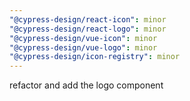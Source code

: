 ```yaml
---
"@cypress-design/react-icon": minor
"@cypress-design/react-logo": minor
"@cypress-design/vue-icon": minor
"@cypress-design/vue-logo": minor
"@cypress-design/icon-registry": minor
---
```


refactor and add the logo component
